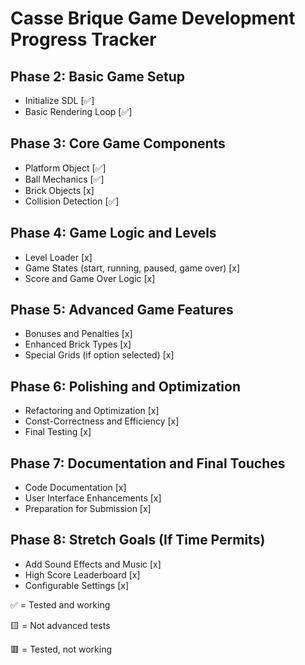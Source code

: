 # Casse Brique Game Development Progress Tracker

## Phase 2: Basic Game Setup
-  Initialize SDL [✅]
-  Basic Rendering Loop [✅]

## Phase 3: Core Game Components
-  Platform Object [✅]
-  Ball Mechanics [✅]
-  Brick Objects [x]
-  Collision Detection [✅]

## Phase 4: Game Logic and Levels
-  Level Loader [x]
-  Game States (start, running, paused, game over) [x]
-  Score and Game Over Logic [x]

## Phase 5: Advanced Game Features
-  Bonuses and Penalties [x]
-  Enhanced Brick Types [x]
-  Special Grids (if option selected) [x]

## Phase 6: Polishing and Optimization
-  Refactoring and Optimization [x]
-  Const-Correctness and Efficiency [x]
-  Final Testing [x]

## Phase 7: Documentation and Final Touches
-  Code Documentation [x]
-  User Interface Enhancements [x]
-  Preparation for Submission [x]

## Phase 8: Stretch Goals (If Time Permits)
-  Add Sound Effects and Music [x]
-  High Score Leaderboard [x]
-  Configurable Settings [x]


✅ = Tested and working

🟨 = Not advanced tests

🟥 = Tested, not working